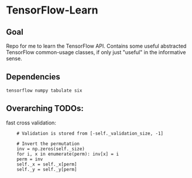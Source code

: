# TensorFlow-Learn

## Goal

Repo for me to learn the TensorFlow API. Contains some useful abstracted TensorFlow common-usage classes, if only just "useful" in the informative sense.

## Dependencies

`tensorflow numpy tabulate six`

## Overarching TODOs:

fast cross validation:

```
    # Validation is stored from [-self._validation_size, -1]

    # Invert the permutation
    inv = np.zeros(self._size)
    for i, x in enumerate(perm): inv[x] = i
    perm = inv
    self._x = self._x[perm]
    self._y = self._y[perm]
```

